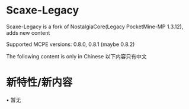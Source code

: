 # Scaxe-Legacy

Scaxe-Legacy is a fork of NostalgiaCore(Legacy PocketMine-MP 1.3.12), adds new content

Supported MCPE versions: 0.8.0, 0.8.1 (maybe 0.8.2)

The following content is only in Chinese
以下内容只有中文

# 新特性/新内容

• 暂无